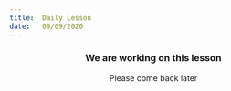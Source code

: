 ```yaml
---
title:  Daily Lesson
date:   09/09/2020
---
```


### <center>We are working on this lesson</center>
<center>Please come back later</center>